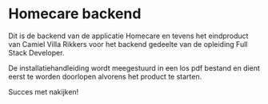 # Homecare backend

Dit is de backend van de applicatie Homecare en tevens het eindproduct van Camiel Villa Rikkers voor het backend gedeelte van de opleiding Full Stack Developer.

De installatiehandleiding wordt meegestuurd in een los pdf bestand en dient eerst te worden doorlopen alvorens het product te starten.

Succes met nakijken!

